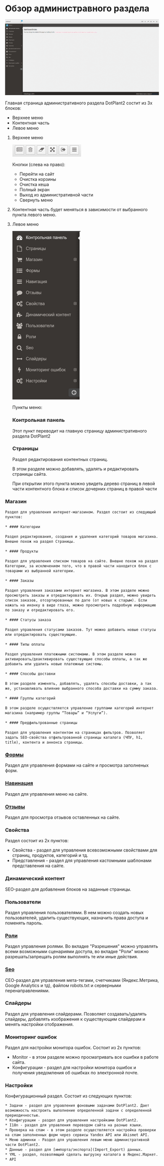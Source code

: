 # Обзор администравного раздела

![Административная панель](../../img/ru/admin-panel.png)

Главная страница административного раздела DotPlant2 состит из 3х блоков:
* Верхнее меню
* Контентная часть
* Левое меню

1. Верхнее меню

    ![Верхнее меню](../../img/ru/top-menu.png)

    Кнопки (слева на право):
    * Перейти на сайт
    * Очистка корзины
    * Очистка кеша
    * Полный экран
    * Выход из административной части
    * Свернуть меню

2. Контентная часть будет меняться в зависимости от выбранного пункта левого меню.

3. Левое меню

    ![Левое меню](../../img/ru/sidebar-menu.png)
    
    Пункты меню:
    ### Контрольная панель 
    
    Этот пункт переводит на главную страницу административного раздела DotPlant2
    
    ### Страницы 
    
    Раздел редактирования контентных страниц. 
    
    В этом разделе можно добавлять, удалять и редактировать страницы сайта.
    
    При открытии этого пункта можно увидеть дерево страниц в левой части контентного блока и список дочерних страниц в правой части
    
 ### Магазин 
    
    Раздел для управления интернет-магазином. Раздел состоит из следующий пунктов:
    
    * #### Категории 
    
    Раздел редактирования, создания и удаления категорий товаров магазина. Внешне похож на раздел Страницы.
    
    * #### Продукты 
    
    Раздел для управления списком товаров на сайте. Внешне похож на раздел Категории, за исключением того, что в правой части находится блок с товарами из выбранной категории.
    
    * #### Заказы
    
    Раздел управления заказами интернет магазина. В этом разделе можно просмотреть заказы и отредактировать их. Открыв раздел, можно увидеть список заказов, отсортированных по дате (от новых к старым). Если нажать на иконку в виде глаза, можно просмотреть подробную информацию по заказу и отредактировать его.
    
    * #### Статусы заказа 
    
    Раздел управления статусами заказов. Тут можно добавить новые статусы или отредактировать существующие.
    
    * #### Типы оплаты 
    
    Раздел управления платежными системами. В этом разделе можно активировать/деактивировать существующие способы оплаты, а так же добавить или удалить новые платежные системы.
    
    * #### Способы доставки 
    
    В этом разделе изменять, добавлять, удалять способы доставки, а так же, устанавливать влияние выбранного способа доставки на сумму заказа.
    
    * #### Группы категорий 
    
    В этом разделе осуществляется управление группами категорий интернет магазина (например группы “Товары” и “Услуги”).
    
    * #### Предфильтрованные страницы 
    
    Раздел для управления контентом на страницах фильтров. Позволяет задать SEO-свойства отфильтрованной страницы каталога (ЧПУ, h1, title), контента и аннонса страницы.
    
 ### [Формы](Forms)

 Раздел для управления формами на сайте и просмотра заполненых форм.

 ### [Навинация](Navigation)
    
 Раздел для управления меню на сайте.
    
 ### [Отзывы](Reviews)
    
 Раздел для просмотра отзывов оставленных на сайте. 
    
 ### Свойства
    
 Раздел состоит из 2х пунктов:
    
 * Свойства - раздел для управления всевозможными свойствами для страниц, продуктов, категорий и тд.
 * Представления - раздел для управления кастомными шаблонами представления на сайте.
    
 ### Динамический контент
    
 SEO-раздел для добавления блоков на заданные страницы.
    
 ### Пользователи 
    
 Раздел управления пользователями. В нем можно создать новых пользователей, удалить существующих, назначить права доступа и поменять пароль.
    
 ### [Роли](Users_And_Roles) 
    
 Раздел управления ролями. Во вкладке "Разрешения" можно управлять всеми возможными сценариями доступа, во вкладке "Роли" можно разрешать/запрещать ролям выполнять те или иные действия.
    
 ### [Seo](SEO)
    
 СЕО-раздел для управления мета-тегами, счетчиками (Яндекс.Метрика, Google Analytics и тд), файлом robots.txt и серверными перенаправлениями.
    
 ### Слайдеры 
    
 Раздел для управления слайдерами. Позволяет создавать/удалять слайдеры, добавлять изображения к существующим слайдерам и менять настройки отображения.
    
 ### Мониторинг ошибок 
    
 Раздел для настройки монитора ошибок. Состоит из 2х пунктов:
    
 * Monitor - в этом разделе можно просматривать все ошибки в работе сайта.
 * Конфигурации - раздел для настройки монитора ошибок и получения уведомления об ошибках по электронной почте.
   
 ### Настройки 
 
 Конфигурационный раздел. Состоит из следующих пунктов:
 
    * Задачи - раздел для управления фоновыми задачами DotPlant2. Дает возможность настроить выполнение определенной задачи с определенной прериодичностью.
    * Конфигурации - раздел для управления настройками DotPlant2.
    * I18n - раздел для управления переводом сайта на разные языки.
    * Проверка на спам - в этом разделе осуществляется настройка проверки на спам заполненных форм через сервисы Yandex API или Akismet API.
    * Меню админки - Раздел для управления левым меню административной части DotPlant2.
    * Данные - раздел для [импорта/экспорта](Import_Export) данных. 
    * YML - раздел, позволяющий сделать выгрузку каталога в Яндекс.Маркет.
    * API

